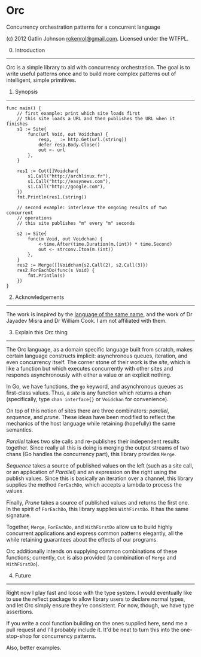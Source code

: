 Orc
===

Concurrency orchestration patterns for a concurrent language

(c) 2012 Gatlin Johnson <rokenrol@gmail.com>. Licensed under the WTFPL.

0. Introduction
---

Orc is a simple library to aid with concurrency orchestration. The goal is to
write useful patterns once and to build more complex patterns out of
intelligent, simple primitives.

1. Synopsis
---

    func main() {
        // first example: print which site loads first
        // this site loads a URL and then publishes the URL when it finishes
        s1 := Site{
            func(url Void, out Voidchan) {
                resp, _ := http.Get(url.(string))
                defer resp.Body.Close()
                out <- url
            },
        }

        res1 := Cut([]Voidchan{
            s1.Call("http://archlinux.fr"),
            s1.Call("http://easynews.com"),
            s1.Call("http://google.com"),
        })
        fmt.Println(res1.(string))

        // second example: interleave the ongoing results of two concurrent
        // operations
        // this site publishes "m" every "m" seconds

        s2 := Site{
            func(m Void, out Voidchan) {
                <-time.After(time.Duration(m.(int)) * time.Second)
                out <- strconv.Itoa(m.(int))
            },
        }
        res2 := Merge([]Voidchan{s2.Call(2), s2.Call(3)})
        res2.ForEachDo(func(s Void) {
            fmt.Println(s)
        })
    }

2. Acknowledgements
---

The work is inspired by the [language of the same name][1], and the work of Dr
Jayadev Misra and Dr William Cook. I am not affiliated with them.

3. Explain this Orc thing
---

The Orc language, as a domain specific language built from scratch, makes
certain language constructs implicit: asynchronous queues, iteration, and even
concurrency itself. The corner stone of their work is the *site*, which is like
a function but which executes concurrently with other sites and responds
asynchronously with either a value or an explicit nothing.

In Go, we have functions, the `go` keyword, and asynchronous queues as
first-class values. Thus, a *site* is any function which returns a chan
(specifically, type `chan interface{}` or `Voidchan` for convenience).

On top of this notion of sites there are three combinators: *parallel*,
*sequence*, and *prune*. These ideas have been modified to reflect the
mechanics of the host language while retaining (hopefully) the same semantics.

*Parallel* takes two site calls and re-publishes their independent results
together. Since really all this is doing is merging the output streams of two
chans (Go handles the concurrency part), this library provides `Merge`.

*Sequence* takes a source of published values on the left (such as a site call,
or an application of *Parallel*) and an expression on the right using the
publish values. Since this is basically an iteration over a channel, this
library supplies the method `ForEachDo`, which accepts a lambda to process the
values.

Finally, *Prune* takes a source of published values and returns the first one.
In the spirit of `ForEachDo`, this library supplies `WithFirstDo`. It has the
same signature.

Together, `Merge`, `ForEachDo`, and `WithFirstDo` allow us to build highly
concurrent applications and express common patterns elegantly, all the while
retaining guarantees about the effects of our programs.

Orc additionally intends on supplying common combinations of these functions;
currently, `Cut` is also provided (a combination of `Merge` and `WithFirstDo`).

4. Future
---

Right now I play fast and loose with the type system. I would eventually like
to use the reflect package to allow library users to declare normal types, and
let Orc simply ensure they're consistent. For now, though, we have type
assertions.

If you write a cool function building on the ones supplied here, send me a pull
request and I'll probably include it. It'd be neat to turn this into the
one-stop-shop for concurrency patterns.

Also, better examples.

[1]: http://orc.csres.utexas.edu

